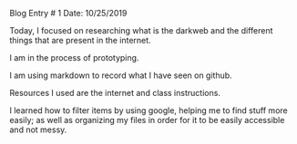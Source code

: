 Blog Entry # 1					     Date: 10/25/2019

Today, I focused on researching what is the darkweb and the different things that are present in the internet.   

I am in the process of prototyping.   

I am using markdown to record what I have seen on github.  

Resources I used are the internet and class instructions.   

I learned how to filter items by using google, helping me to find stuff more easily;
as well as organizing my files in order for it to be easily accessible and not messy. 

